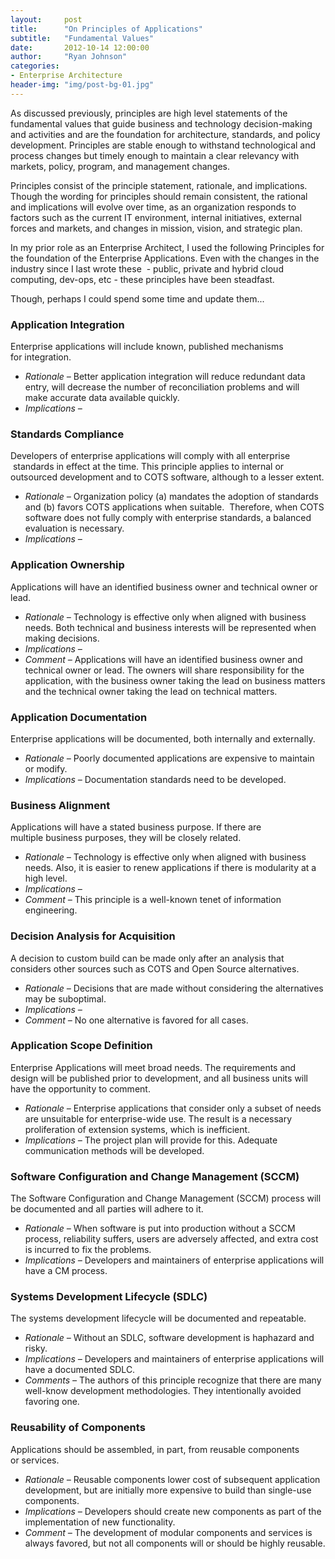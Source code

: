 ```yaml
---
layout:     post
title:      "On Principles of Applications"
subtitle:   "Fundamental Values"
date:       2012-10-14 12:00:00
author:     "Ryan Johnson"
categories:
- Enterprise Architecture
header-img: "img/post-bg-01.jpg"
---
```


<p>As discussed previously, principles are high level statements of the fundamental values that guide business and technology decision-making and activities and are the foundation for architecture, standards, and policy development. Principles are stable enough to withstand technological and process changes but timely enough to maintain a clear relevancy with markets, policy, program, and management changes.

Principles consist of the principle statement, rationale, and implications. Though the wording for principles should remain consistent, the rational and implications will evolve over time, as an organization responds to factors such as the current IT environment, internal initiatives, external forces and markets, and changes in mission, vision, and strategic plan.

In my prior role as an Enterprise Architect, I used the following Principles for the foundation of the Enterprise Applications. Even with the changes in the industry since I last wrote these  - public, private and hybrid cloud computing, dev-ops, etc - these principles have been steadfast.

Though, perhaps I could spend some time and update them...
<h3>Application Integration</h3>

Enterprise applications will include known, published mechanisms for integration.

<ul>
	<li><em>Rationale – </em>Better application integration will reduce redundant data entry, will decrease the number of reconciliation problems and will make accurate data available quickly.</li>
	<li><em>Implications –</em></li>
</ul>

<h3>Standards Compliance</h3>

Developers of enterprise applications will comply with all enterprise  standards in effect at the time. This principle applies to internal or outsourced development and to COTS software, although to a lesser extent.

<ul>
	<li><em>Rationale – </em>Organization policy (a) mandates the adoption of standards and (b) favors COTS applications when suitable.  Therefore, when COTS software does not fully comply with enterprise standards, a balanced evaluation is necessary.</li>
	<li><em>Implications –</em></li>
</ul>

<h3>Application Ownership</h3>

Applications will have an identified business owner and technical owner or lead.

<ul>
	<li><em>Rationale – </em>Technology is effective only when aligned with business needs. Both technical and business interests will be represented when making decisions.</li>
	<li><em>Implications –</em></li>
	<li><em>Comment – </em>Applications will have an identified business owner and technical owner or lead. The owners will share responsibility for the application, with the business owner taking the lead on business matters and the technical owner taking the lead on technical matters.</li>
</ul>

<h3>Application Documentation</h3>

Enterprise applications will be documented, both internally and externally.

<ul>
	<li><em>Rationale – </em>Poorly documented applications are expensive to maintain or modify.</li>
	<li><em>Implications – </em>Documentation standards need to be developed.</li>
</ul>

<h3>Business Alignment</h3>

Applications will have a stated business purpose. If there are multiple business purposes, they will be closely related.

<ul>
	<li><em>Rationale – </em>Technology is effective only when aligned with business needs. Also, it is easier to renew applications if there is modularity at a high level.</li>
	<li><em>Implications –</em></li>
	<li><em>Comment – </em>This principle is a well-known tenet of information engineering.</li>
</ul>

<h3>Decision Analysis for Acquisition</h3>

A decision to custom build can be made only after an analysis that considers other sources such as COTS and Open Source alternatives.

<ul>
	<li><em>Rationale – </em>Decisions that are made without considering the alternatives may be suboptimal.</li>
	<li><em>Implications – </em></li>
	<li><em>Comment – </em>No one alternative is favored for all cases.</li>
</ul>

<h3>Application Scope Definition</h3>

Enterprise Applications will meet broad needs. The requirements and design will be published prior to development, and all business units will have the opportunity to comment.

<ul>
	<li><em>Rationale – </em>Enterprise applications that consider only a subset of needs are unsuitable for enterprise-wide use. The result is a necessary proliferation of extension systems, which is inefficient.</li>
	<li><em>Implications – </em>The project plan will provide for this. Adequate communication methods will be developed.</li>
</ul>

<h3>Software Configuration and Change Management (SCCM)</h3>

The Software Configuration and Change Management (SCCM) process will be documented and all parties will adhere to it.

<ul>
	<li><em>Rationale – </em>When software is put into production without a SCCM process, reliability suffers, users are adversely affected, and extra cost is incurred to fix the problems.</li>
	<li><em>Implications – </em>Developers and maintainers of enterprise applications will have a CM process.</li>
</ul>

<h3>Systems Development Lifecycle (SDLC)</h3>

The systems development lifecycle will be documented and repeatable.

<ul>
	<li><em>Rationale – </em>Without an SDLC, software development is haphazard and risky.</li>
	<li><em>Implications – </em>Developers and maintainers of enterprise applications will have a documented SDLC.</li>
	<li><em>Comments – </em>The authors of this principle recognize that there are many well-know development methodologies. They intentionally avoided favoring one.</li>
</ul>

<h3>Reusability of Components</h3>

Applications should be assembled, in part, from reusable components or services.

<ul>
	<li><em>Rationale – </em>Reusable components lower cost of subsequent application development, but are initially more expensive to build than single-use components.</li>
	<li><em>Implications – </em>Developers should create new components as part of the implementation of new functionality.</li>
	<li><em>Comment – </em>The development of modular components and services is always favored, but not all components will or should be highly reusable.</li>
</ul>